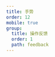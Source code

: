 ```yaml
---
title: 手势
order: 12
mobile: true
group:
  title: 操作反馈
  order: 1
  path: feedback
---
```


<code src="../demo/FingerGestureElement.jsx"></code>
<API src="../src/FingerGestureElement.tsx"></API>
